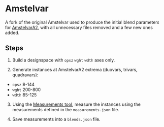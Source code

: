 Amstelvar
=========

A fork of the original Amstelvar used to produce the initial blend parameters for [AmstelvarA2], with all unnecessary files removed and a few new ones added.

[AmstelvarA2]: http://github.com/gferreira2/amstelvar-avar2

Steps
-----

1. Build a designspace with `opsz` `wght` `wdth` axes only.

2. Generate instances at AmstelvarA2 extrema (duovars, trivars, quadravars):
  - `opsz` 8-144
  - `wght` 200-800
  - `wdth` 85-125

3. Using the [Measurements tool], measure the instances using the measurements defined in the `measurements.json` file.

4. Save measurements into a `blends.json` file.

[Measurements tool]: http://gferreira.github.io/xTools4/reference/tools/variable/measurements/
